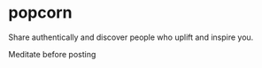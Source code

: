 # popcorn

Share authentically and discover people who uplift and inspire you.

Meditate before posting
